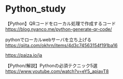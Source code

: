 # Python_study
【Python】QRコードをローカル処理で作成するコード
https://blog.nyanco.me/python-generate-qr-code/

pythonでローカルwebサーバを立ち上げる
https://qiita.com/okhrn/items/4d3c74563154f191ba16

https://paiza.io/ja

【Python/解説】Pythonの必須テクニック5選
https://www.youtube.com/watch?v=eY5_apiavT8
